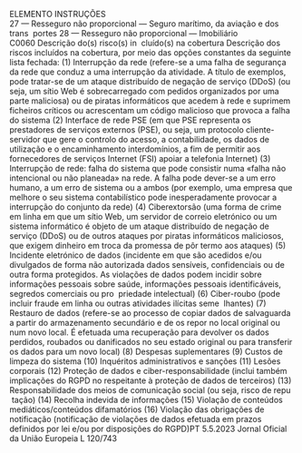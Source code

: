  
ELEMENTO  INSTRUÇÕES  
27 — Resseguro não proporcional — Seguro marítimo, da aviação e dos trans ­
portes 
28 — Resseguro não proporcional — Imobiliário  
C0060  Descrição do(s) risco(s) in ­
cluído(s) na cobertura  Descrição dos riscos incluídos na cobertura, por meio das opções constantes da 
seguinte lista fechada: 
(1) Interrupção da rede (refere-se a uma falha de segurança da rede que conduz a 
uma interrupção da atividade. A título de exemplos, pode tratar-se de um 
ataque distribuído de negação de serviço (DDoS) (ou seja, um sítio Web é 
sobrecarregado com pedidos organizados por uma parte maliciosa) ou de 
piratas informáticos que acedem à rede e suprimem ficheiros críticos ou 
acrescentam um código malicioso que provoca a falha do sistema 
(2) Interface de rede PSE (em que PSE representa os prestadores de serviços 
externos (PSE), ou seja, um protocolo cliente-servidor que gere o controlo 
do acesso, a contabilidade, os dados de utilização e o encaminhamento 
interdomínios, a fim de permitir aos fornecedores de serviços Internet (FSI) 
apoiar a telefonia Internet) 
(3) Interrupção de rede: falha do sistema que pode consistir numa «falha não 
intencional ou não planeada» na rede. 
A falha pode dever-se a um erro humano, a um erro de sistema ou a ambos 
(por exemplo, uma empresa que melhore o seu sistema contabilístico pode 
inesperadamente provocar a interrupção do conjunto da rede) 
(4) Ciberextorsão (uma forma de crime em linha em que um sítio Web, um 
servidor de correio eletrónico ou um sistema informático é objeto de um 
ataque distribuído de negação de serviço (DDoS) ou de outros ataques por 
piratas informáticos maliciosos, que exigem dinheiro em troca da promessa 
de pôr termo aos ataques) 
(5) Incidente eletrónico de dados (incidente em que são acedidos e/ou divulgados 
de forma não autorizada dados sensíveis, confidenciais ou de outra forma 
protegidos. As violações de dados podem incidir sobre informações pessoais 
sobre saúde, informações pessoais identificáveis, segredos comerciais ou pro ­
priedade intelectual) 
(6) Ciber-roubo (pode incluir fraude em linha ou outras atividades ilícitas seme ­
lhantes) 
(7) Restauro de dados (refere-se ao processo de copiar dados de salvaguarda a 
partir do armazenamento secundário e de os repor no local original ou num 
novo local. É efetuada uma recuperação para devolver os dados perdidos, 
roubados ou danificados no seu estado original ou para transferir os dados 
para um novo local) 
(8) Despesas suplementares 
(9) Custos de limpeza do sistema 
(10) Inquéritos administrativos e sanções 
(11) Lesões corporais 
(12) Proteção de dados e ciber-responsabilidade (inclui também implicações do 
RGPD no respeitante à proteção de dados de terceiros) 
(13) Responsabilidade dos meios de comunicação social (ou seja, risco de repu ­
tação) 
(14) Recolha indevida de informações 
(15) Violação de conteúdos mediáticos/conteúdos difamatórios 
(16) Violação das obrigações de notificação (notificação de violações de dados 
efetuada em prazos definidos por lei e/ou por disposições do RGPD)PT  5.5.2023 Jornal Oficial da União Europeia L 120/743